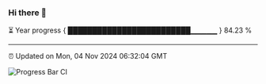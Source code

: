 ### Hi there 👋

⏳ Year progress { █████████████████████████▁▁▁▁▁ } 84.23 %

---

⏰ Updated on Mon, 04 Nov 2024 06:32:04 GMT

![Progress Bar CI](https://github.com/ZhaoGui/ZhaoGui/workflows/Progress%20Bar%20CI/badge.svg)
